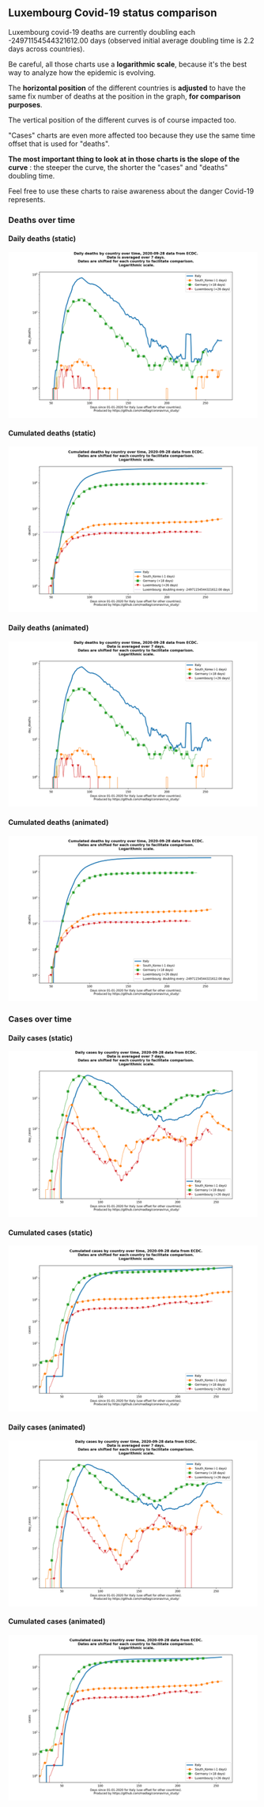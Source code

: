 ## Luxembourg Covid-19 status comparison 

Luxembourg covid-19 deaths are currently doubling each -24971154544321612.00 days (observed initial average doubling time is 2.2 days across countries).



Be careful, all those charts use a **logarithmic scale**, because it's the best way to analyze how the epidemic is evolving.
 
The **horizontal position** of the different countries is **adjusted** to have the same fix number of deaths at the position in the graph, **for comparison purposes**.

The vertical position of the different curves is of course impacted too.

"Cases" charts are even more affected too because they use the same time offset that is used for "deaths".

**The most important thing to look at in those charts is the slope of the curve** : the steeper the curve, the shorter the "cases" and "deaths" doubling time.

Feel free to use these charts to raise awareness about the danger Covid-19 represents. 


 
### Deaths over time
 
#### Daily deaths (static)
![Luxembourg covid-19 daily deaths static chart](https://raw.githubusercontent.com/madlag/coronavirus_study/master/notebooks/graphs/2020-09-28/countries/Luxembourg/2020-09-28_Luxembourg_day_deaths.png "Luxembourg covid-19 day_deaths static chart")   
 
#### Cumulated deaths (static)
![Luxembourg covid-19 cumulated deaths static chart](https://raw.githubusercontent.com/madlag/coronavirus_study/master/notebooks/graphs/2020-09-28/countries/Luxembourg/2020-09-28_Luxembourg_deaths.png "Luxembourg covid-19 deaths static chart")   
 
#### Daily deaths (animated)
![Luxembourg covid-19 daily deaths animated chart](https://raw.githubusercontent.com/madlag/coronavirus_study/master/notebooks/graphs/2020-09-28/countries/Luxembourg/2020-09-28_Luxembourg_day_deaths.gif "Luxembourg covid-19 day_deaths animated chart")   
 
#### Cumulated deaths (animated)
![Luxembourg covid-19 cumulated deaths animated chart](https://raw.githubusercontent.com/madlag/coronavirus_study/master/notebooks/graphs/2020-09-28/countries/Luxembourg/2020-09-28_Luxembourg_deaths.gif "Luxembourg covid-19 deaths animated chart")   

 
### Cases over time
 
#### Daily cases (static)
![Luxembourg covid-19 daily cases static chart](https://raw.githubusercontent.com/madlag/coronavirus_study/master/notebooks/graphs/2020-09-28/countries/Luxembourg/2020-09-28_Luxembourg_day_cases.png "Luxembourg covid-19 day_cases static chart")   
 
#### Cumulated cases (static)
![Luxembourg covid-19 cumulated cases static chart](https://raw.githubusercontent.com/madlag/coronavirus_study/master/notebooks/graphs/2020-09-28/countries/Luxembourg/2020-09-28_Luxembourg_cases.png "Luxembourg covid-19 cases static chart")   
 
#### Daily cases (animated)
![Luxembourg covid-19 daily cases animated chart](https://raw.githubusercontent.com/madlag/coronavirus_study/master/notebooks/graphs/2020-09-28/countries/Luxembourg/2020-09-28_Luxembourg_day_cases.gif "Luxembourg covid-19 day_cases animated chart")   
 
#### Cumulated cases (animated)
![Luxembourg covid-19 cumulated cases animated chart](https://raw.githubusercontent.com/madlag/coronavirus_study/master/notebooks/graphs/2020-09-28/countries/Luxembourg/2020-09-28_Luxembourg_cases.gif "Luxembourg covid-19 cases animated chart")   

